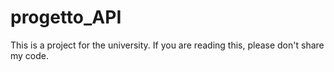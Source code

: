 # progetto_API

This is a project for the university. If you are reading this, please don't share my code.
